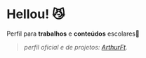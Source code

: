# Hellou! 😼
Perfil para **trabalhos** e **conteúdos** escolares🏫  
> <i>perfil oficial e de projetos: <a href="https://github.com/ArthurFt">ArthurFt</a>.</i>




